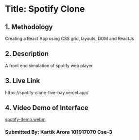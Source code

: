 <h1>Title: Spotify Clone</h1>

<h2>1. Methodology</h2>
<p>Creating a React App using CSS grid, layouts, DOM and ReactJs</p>
<h2>2. Description</h2>
<p>A front end simulation of spotify web player</p>
<h2>3. Live Link</h2>
<p>https://spotify-clone-five-bay.vercel.app/</p>
<h2>4. Video Demo of Interface</h2>

[spotify-demo.webm](https://user-images.githubusercontent.com/78272033/183287300-1e2fd982-4e13-41f5-af38-1ce548381031.webm)

<h3>Submitted By: Kartik Arora 101917070 Cse-3</h3>
